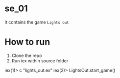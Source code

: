 # se_01
It contains the game `Lights out`

# How to run

1. Clone the repo
2. Run iex within source folder

iex(1)> c "lights_out.ex"
iex(2)> LightsOut.start_game()

